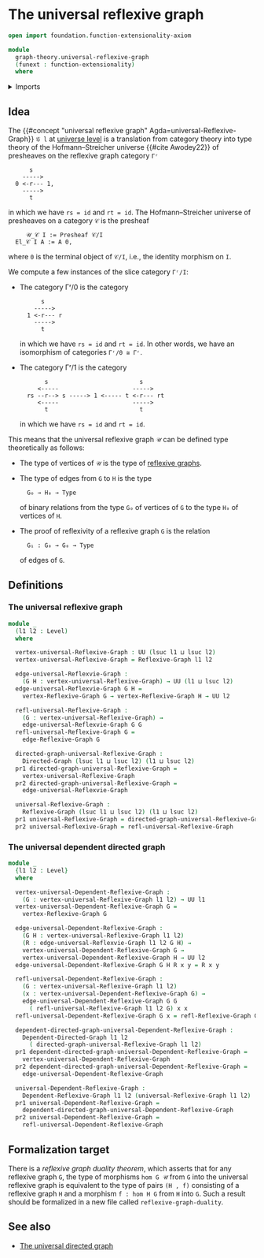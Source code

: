 # The universal reflexive graph

```agda
open import foundation.function-extensionality-axiom

module
  graph-theory.universal-reflexive-graph
  (funext : function-extensionality)
  where
```

<details><summary>Imports</summary>

```agda
open import foundation.dependent-pair-types
open import foundation.universe-levels

open import graph-theory.dependent-directed-graphs funext
open import graph-theory.dependent-reflexive-graphs funext
open import graph-theory.directed-graphs funext
open import graph-theory.reflexive-graphs funext
```

</details>

## Idea

The {{#concept "universal reflexive graph" Agda=universal-Reflexive-Graph}}
`𝒢 l` at [universe level](foundation.universe-levels.md) is a translation from
category theory into type theory of the Hofmann–Streicher universe
{{#cite Awodey22}} of presheaves on the reflexive graph category `Γʳ`

```text
      s
    ----->
  0 <-r--- 1,
    ----->
      t
```

in which we have `rs = id` and `rt = id`. The Hofmann–Streicher universe of
presheaves on a category `𝒞` is the presheaf

```text
     𝒰_𝒞 I := Presheaf 𝒞/I
  El_𝒞 I A := A 0,
```

where `0` is the terminal object of `𝒞/I`, i.e., the identity morphism on `I`.

We compute a few instances of the slice category `Γʳ/I`:

- The category Γʳ/0 is the category

  ```text
        s
      ----->
    1 <-r--- r
      ----->
        t
  ```

  in which we have `rs = id` and `rt = id`. In other words, we have an
  isomorphism of categories `Γʳ/0 ≅ Γʳ`.

- The category Γʳ/1 is the category

  ```text
         s                          s
       <-----                     ----->
    rs --r--> s -----> 1 <----- t <-r--- rt
       <-----                     ----->
         t                          t
  ```

  in which we have `rs = id` and `rt = id`.

This means that the universal reflexive graph `𝒰` can be defined type
theoretically as follows:

- The type of vertices of `𝒰` is the type of
  [reflexive graphs](graph-theory.reflexive-graphs.md).
- The type of edges from `G` to `H` is the type

  ```text
    G₀ → H₀ → Type
  ```

  of binary relations from the type `G₀` of vertices of `G` to the type `H₀` of
  vertices of `H`.

- The proof of reflexivity of a reflexive graph `G` is the relation

  ```text
    G₁ : G₀ → G₀ → Type
  ```

  of edges of `G`.

## Definitions

### The universal reflexive graph

```agda
module _
  (l1 l2 : Level)
  where

  vertex-universal-Reflexive-Graph : UU (lsuc l1 ⊔ lsuc l2)
  vertex-universal-Reflexive-Graph = Reflexive-Graph l1 l2

  edge-universal-Reflexvie-Graph :
    (G H : vertex-universal-Reflexive-Graph) → UU (l1 ⊔ lsuc l2)
  edge-universal-Reflexvie-Graph G H =
    vertex-Reflexive-Graph G → vertex-Reflexive-Graph H → UU l2

  refl-universal-Reflexive-Graph :
    (G : vertex-universal-Reflexive-Graph) →
    edge-universal-Reflexvie-Graph G G
  refl-universal-Reflexive-Graph G =
    edge-Reflexive-Graph G

  directed-graph-universal-Reflexive-Graph :
    Directed-Graph (lsuc l1 ⊔ lsuc l2) (l1 ⊔ lsuc l2)
  pr1 directed-graph-universal-Reflexive-Graph =
    vertex-universal-Reflexive-Graph
  pr2 directed-graph-universal-Reflexive-Graph =
    edge-universal-Reflexvie-Graph

  universal-Reflexive-Graph :
    Reflexive-Graph (lsuc l1 ⊔ lsuc l2) (l1 ⊔ lsuc l2)
  pr1 universal-Reflexive-Graph = directed-graph-universal-Reflexive-Graph
  pr2 universal-Reflexive-Graph = refl-universal-Reflexive-Graph
```

### The universal dependent directed graph

```agda
module _
  {l1 l2 : Level}
  where

  vertex-universal-Dependent-Reflexive-Graph :
    (G : vertex-universal-Reflexive-Graph l1 l2) → UU l1
  vertex-universal-Dependent-Reflexive-Graph G =
    vertex-Reflexive-Graph G

  edge-universal-Dependent-Reflexive-Graph :
    (G H : vertex-universal-Reflexive-Graph l1 l2)
    (R : edge-universal-Reflexvie-Graph l1 l2 G H) →
    vertex-universal-Dependent-Reflexive-Graph G →
    vertex-universal-Dependent-Reflexive-Graph H → UU l2
  edge-universal-Dependent-Reflexive-Graph G H R x y = R x y

  refl-universal-Dependent-Reflexive-Graph :
    (G : vertex-universal-Reflexive-Graph l1 l2)
    (x : vertex-universal-Dependent-Reflexive-Graph G) →
    edge-universal-Dependent-Reflexive-Graph G G
      ( refl-universal-Reflexive-Graph l1 l2 G) x x
  refl-universal-Dependent-Reflexive-Graph G x = refl-Reflexive-Graph G x

  dependent-directed-graph-universal-Dependent-Reflexive-Graph :
    Dependent-Directed-Graph l1 l2
      ( directed-graph-universal-Reflexive-Graph l1 l2)
  pr1 dependent-directed-graph-universal-Dependent-Reflexive-Graph =
    vertex-universal-Dependent-Reflexive-Graph
  pr2 dependent-directed-graph-universal-Dependent-Reflexive-Graph =
    edge-universal-Dependent-Reflexive-Graph

  universal-Dependent-Reflexive-Graph :
    Dependent-Reflexive-Graph l1 l2 (universal-Reflexive-Graph l1 l2)
  pr1 universal-Dependent-Reflexive-Graph =
    dependent-directed-graph-universal-Dependent-Reflexive-Graph
  pr2 universal-Dependent-Reflexive-Graph =
    refl-universal-Dependent-Reflexive-Graph
```

## Formalization target

There is a _reflexive graph duality theorem_, which asserts that for any
reflexive graph `G`, the type of morphisms `hom G 𝒰` from `G` into the universal
reflexive graph is equivalent to the type of pairs `(H , f)` consisting of a
reflexive graph `H` and a morphism `f : hom H G` from `H` into `G`. Such a
result should be formalized in a new file called `reflexive-graph-duality`.

## See also

- [The universal directed graph](graph-theory.universal-directed-graph.md)

